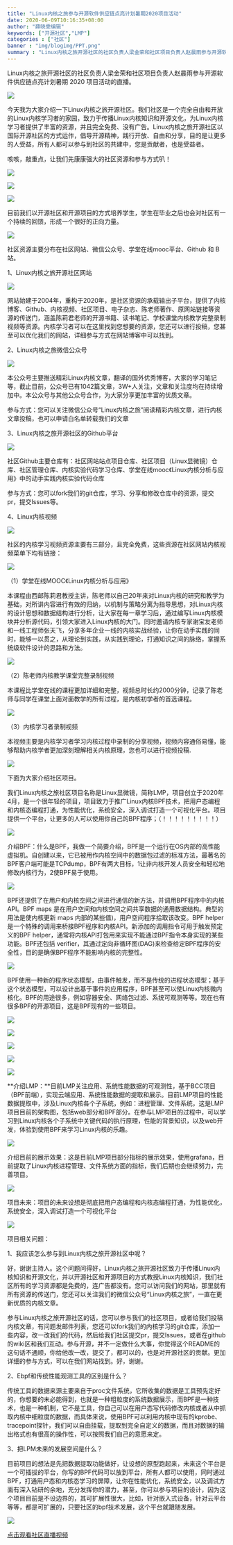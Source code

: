 ```yaml
---
title: "Linux内核之旅参与开源软件供应链点亮计划暑期2020项目活动"
date: 2020-06-09T10:16:35+08:00
author: "薛晓雯编辑"
keywords: ["开源社区","LMP"]
categories : ["社区"]
banner : "img/blogimg/PPT.png"
summary : "Linux内核之旅开源社区的社区负责人梁金荣和社区项目负责人赵晨雨参与开源软件供应链点亮计划暑期 2020 项目活动的直播。"
---
```


Linux内核之旅开源社区的社区负责人梁金荣和社区项目负责人赵晨雨参与开源软件供应链点亮计划暑期 2020 项目活动的直播。

![](img/25.jpg)

今天我为大家介绍一下Linux内核之旅开源社区。我们社区是一个完全自由和开放的Linux内核学习者的家园，致力于传播Linux内核知识和开源文化，为Linux内核学习者提供了丰富的资源，并且完全免费、没有广告。Linux内核之旅开源社区以国际开源社区的方式运作，倡导开源精神，践行开放、自由和分享，目的是让更多的人受益，所有人都可以参与到社区的共建中，您是贡献者，也是受益者。

咳咳，敲重点，让我们先康康强大的社区资源和参与方式叭！

![](img/1.png)

![](img/2.png)

![](img/3.png)

目前我们以开源社区和开源项目的方式培养学生，学生在毕业之后也会对社区有一个持续的回馈，形成一个很好的正向力量。

![](img/4.png)

社区资源主要分布在社区网站、微信公众号、学堂在线mooc平台、Github 和 B站。

1、Linux内核之旅开源社区网站

![](img/5.png)

网站始建于2004年，重构于2020年，是社区资源的承载输出子平台，提供了内核博客、Github、内核视频、社区项目、电子杂志、陈老师著作、原网站链接等资源的传送门，涵盖陈莉君老师的开源书籍、读书笔记、学校课堂内核教学完整录制视频等资源。内核学习者可以在这里找到您想要的资源，您还可以进行投稿，您甚至可以优化我们的网站，详细参与方式在网站博客中可以找到。

2、Linux内核之旅微信公众号

![](img/6.png)

本公众号主要推送精彩Linux内核文章，翻译的国外优秀博客，大家的学习笔记等，截止目前，公众号已有1042篇文章，3W+人关注，文章和关注度均在持续增加中。本公众号与其他公众号合作，为大家分享更加丰富的优质文章。

参与方式：您可以关注微信公众号“Linux内核之旅”阅读精彩内核文章，进行内核文章投稿，也可以申请白名单转载我们的文章

3、Linux内核之旅开源社区的Github平台

![](img/7.png)

社区Github主要仓库有：社区网站站点项目仓库、社区项目（Linux显微镜）仓库、社区管理仓库、内核实验代码学习仓库、学堂在线mooc《Linux内核分析与应用》中的动手实践内核实验代码仓库

参与方式：您可以fork我们的git仓库，学习、分享和修改仓库中的资源，提交pr，提交Issues等。

4、Linux内核视频

![](img/8.png)

社区的内核学习视频资源主要有三部分，且完全免费，这些资源在社区网站内核视频菜单下均有链接：

![](img/9.png)

（1）学堂在线MOOC《Linux内核分析与应用》

本课程由西邮陈莉君教授主讲，陈老师以自己20年来对Linux内核的研究和教学为基础，对所讲内容进行有效的归纳，以机制与策略分离为指导思想，对Linux内核的设计思想和数据结构进行分析，让大家在每一章学习后，通过编写Linux内核模块并分析源代码，引领大家进入Linux内核的大门。同时邀请内核专家谢宝友老师和一线工程师张天飞，分享多年企业一线的内核实战经验，让你在动手实践的同时，能够一以贯之，从理论到实践，从实践到理论，打通知识之间的脉络，掌握系统级软件设计的思路和方法。

![](img/10.png)

（2）陈老师内核教学课堂完整录制视频

  本课程比学堂在线的课程更加详细和完整，视频总时长约2000分钟，记录了陈老师与同学在课堂上面对面教学的所有过程，是内核初学者的首选课程。

![](img/11.png)

（3）内核学习者录制视频

  本视频主要是内核学习者学习内核过程中录制的分享视频，视频内容通俗易懂，能够帮助内核学者更加深刻理解相关内核原理，您也可以进行视频投稿.

![](img/25.jpg)

下面为大家介绍社区项目。

我们Linux内核之旅社区项目名称是Linux显微镜，简称LMP，项目创立于2020年4月，是一个很年轻的项目，项目致力于推广Linux内核BPF技术，把用户态编程和内核态编程打通，为性能优化，系统安全，深入调试打造一个可视化平台。项目提供一个平台，让更多的人可以使用你自己的BPF程序；（！！！！！！！！！）

![](img/12.png)

介绍BPF：什么是BPF，我做一个简要介绍，BPF是一个运行在OS内部的高性能虚拟机。自创建以来，它已被用作内核空间中的数据包过滤的标准方法，最著名的BPF客户端可能是TCPdump，BPF有两大目标，1让非内核开发人员安全和轻松地修改内核行为，2使BPF易于使用。

![](img/13.png)

BPF还提供了在用户和内核空间之间进行通信的新方法，并调用BPF程序中的内核API。BPF maps 是在用户空间和内核空间之间共享数据的通用数据结构。典型的用法是使内核更新 maps 内部的某些值)，用户空间程序拾取该改变。BPF helper 是一个特殊的调用来桥接BPF程序和内核API。新添加的调用指令可用于触发预定义的BPF helper，通常将内核API打包用来实现不能通过BPF指令本身实现的某些功能。BPF还包括 verifier，其通过定向非循环图(DAG)来检查给定BPF程序的安全性，目的是确保BPF程序不能影响内核的完整性。

![](img/14.png)

BPF使用一种新的程序状态模型，由事件触发，而不是传统的进程状态模型；基于这个状态模型，可以设计出基于事件的应用程序，BPF甚至可以使Linux内核微内核化。BPF的用途很多，例如容器安全、网络包过滤、系统可观测等等。现在也有很多BPF的开源项目，这是BPF现有的一些项目。

![](img/15.png)

![](img/16.png)

![](img/17.png)

![](img/18.png)

![](img/19.png)

**介绍LMP：**目前LMP关注应用、系统性能数据的可观测性，基于BCC项目（BPF前端），实现云端应用、系统性能数据的提取和展示。目前LMP项目的性能数据提取中，涉及Linux内核各个子系统，例如：进程管理、文件系统，这是LMP项目目前的架构图，包括web部分和BPF部分。在参与LMP项目的过程中，可以学习到Linux内核各个子系统中关键代码的执行原理，性能的背景知识，以及web开发，体验到使用BPF来学习Linux内核的乐趣。

![](img/20.png)

介绍目前的展示效果：这是目前LMP项目部分指标的展示效果，使用grafana，目前提取了Linux内核进程管理、文件系统方面的指标，我们后期也会继续努力，完善项目。

![](img/21.png)

项目未来：项目的未来设想是彻底把用户态编程和内核态编程打通，为性能优化，系统安全，深入调试打造一个可视化平台

![](img/23.png)

项目相关问题：

1、我应该怎么参与到Linux内核之旅开源社区中呢？

好，谢谢主持人。这个问题问得好，Linux内核之旅开源社区致力于传播Linux内核知识和开源文化，并以开源社区和开源项目的方式教授Linux内核知识，我们社区所有的学习资源都是免费的，连广告都没有。您可以访问我们的网站，那里就有所有资源的传送门，您还可以关注我们的微信公众号“Linux内核之旅”，一直在更新优质的内核文章。

参与Linux内核之旅开源社区的话，您可以参与我们的社区项目，或者给我们投稿内核文章，有问题发邮件列表，您还可以fork我们的内核学习的git仓库，添加一些内容，改一改我们的代码，然后给我们社区提交pr，提交Issues，或者在github的wiki区和我们互动。参与开源，并不一定做什么大事，你觉得这个README的这句话不通顺，你给他改一改，提交了，都可以的，也是对开源社区的贡献。更加详细的参与方式，可以在我们网站找到。好，谢谢。

2、Ebpf和传统性能观测工具的区别是什么？

传统工具的数据来源主要来自于proc文件系统，它所收集的数据是工具预先定好的，你想要的未必能得到，也就是一种粗粒度的系统数据展示，而BPF是一种技术，也是一种机制，它不是工具，你自己可以在用户态写代码修改内核或者从中抓取内核中细粒度的数据，而具体来说，使用BPF可以利用内核中现有的kprobe、tracepoint探针，我们可以自由挂载，提取到完全自定义的数据，而且对数据的输出格式也有很高的操作性，可以按照我们自己的意愿来定。

3、把LPM未来的发展空间是什么？

目前项目的想法是先把数据提取功能做好，让设想的原型跑起来，未来这个平台是一个可插拔的平台，你写的BPF代码可以放到平台，所有人都可以使用，同时通过BPF，打通用户态和内核态学习的屏障，让你在性能优化，系统安全，以及调试方面有深入钻研的余地，充分发挥你的潜力，甚至，你可以参与项目的设计，因为这个项目目前是不设边界的，其可扩展性很大，比如，针对嵌入式设备，针对云平台等等，都是可扩展的，只要社区的bpf技术发展，这个平台就跟随发展。

![](img/22.jpg)

<u>[点击观看社区直播视频](https://www.bilibili.com/video/BV1Nk4y1z7UL?p=2)</u>

